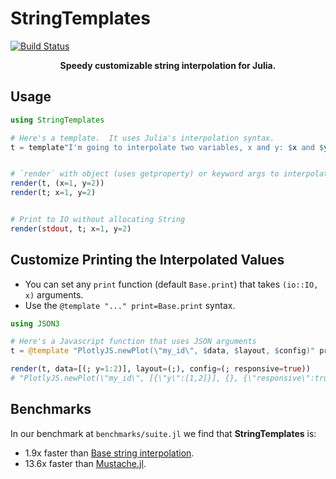 # StringTemplates

[![Build Status](https://github.com/joshday/StringTemplates.jl/actions/workflows/CI.yml/badge.svg?branch=main)](https://github.com/joshday/StringTemplates.jl/actions/workflows/CI.yml?query=branch%3Amain)


<p align="center"><b>Speedy customizable string interpolation for Julia.</b></p>

## Usage

```julia
using StringTemplates

# Here's a template.  It uses Julia's interpolation syntax.
t = template"I'm going to interpolate two variables, x and y: $x and $y"


# `render` with object (uses getproperty) or keyword args to interpolate variables
render(t, (x=1, y=2))
render(t; x=1, y=2)


# Print to IO without allocating String
render(stdout, t; x=1, y=2)
```

## Customize Printing the Interpolated Values

- You can set any `print` function (default `Base.print`) that takes `(io::IO, x)` arguments.
- Use the `@template "..." print=Base.print` syntax.

```julia
using JSON3

# Here's a Javascript function that uses JSON arguments
t = @template "PlotlyJS.newPlot(\"my_id\", $data, $layout, $config)" print=JSON3.write

render(t, data=[(; y=1:2)], layout=(;), config=(; responsive=true))
# "PlotlyJS.newPlot(\"my_id\", [{\"y\":[1,2]}], {}, {\"responsive\":true})"
```


## Benchmarks

In our benchmark at `benchmarks/suite.jl` we find that **StringTemplates** is:

- 1.9x faster than [Base string interpolation](https://docs.julialang.org/en/v1/manual/strings/#string-interpolation).
- 13.6x faster than [Mustache.jl](https://github.com/jverzani/Mustache.jl).
